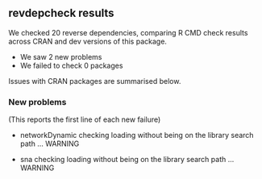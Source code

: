 ## revdepcheck results

We checked 20 reverse dependencies, comparing R CMD check results across CRAN and dev versions of this package.

 * We saw 2 new problems
 * We failed to check 0 packages

Issues with CRAN packages are summarised below.

### New problems
(This reports the first line of each new failure)

* networkDynamic
  checking loading without being on the library search path ... WARNING

* sna
  checking loading without being on the library search path ... WARNING

